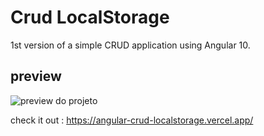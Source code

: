 # Crud LocalStorage

1st version of a simple CRUD application using Angular 10. 

## preview

![preview do projeto ](https://i.imgur.com/XPDKoO8.jpg)


check it out : https://angular-crud-localstorage.vercel.app/
